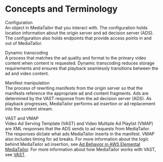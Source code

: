 # Concepts and Terminology<a name="what-is-terms"></a>

Configuration  
An object in MediaTailor that you interact with\. The configuration holds location information about the origin server and ad decision server \(ADS\)\. The configuration also holds endpoints that provide access points in and out of MediaTailor\.

Dynamic transcoding  
A process that matches the ad quality and format to the primary video content when content is requested\. Dynamic transcoding reduces storage requirements and ensures that playback seamlessly transitions between the ad and video content\.

Manifest manipulation  
The process of rewriting manifests from the origin server so that the manifests reference the appropriate ad and content fragments\. Ads are determined by the VAST response from the ad decision server \(ADS\)\. As playback progresses, MediaTailor performs ad insertion or ad replacement into the content stream\.

VAST and VMAP  
Video Ad Serving Template \(VAST\) and Video Multiple Ad Playlist \(VMAP\) are XML responses that the ADS sends to ad requests from MediaTailor\. The responses dictate what ads MediaTailor inserts in the manifest\. VMAP also includes timing for ad breaks\. For more information about the logic behind MediaTailor ad insertion, see [Ad Behavior in AWS Elemental MediaTailor](ad-behavior.md)\. For more information about how MediaTailor works with VAST, see [VAST](vast.md)\.